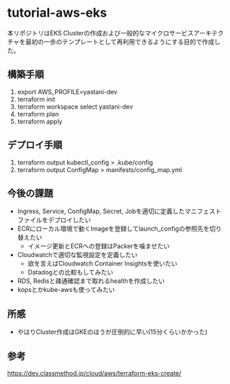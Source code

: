 # tutorial-aws-eks

本リポジトリはEKS Clusterの作成および一般的なマイクロサービスアーキテクチャを最初の一歩のテンプレートとして再利用できるようにする目的で作成した。

## 構築手順

1. export AWS_PROFILE=yastani-dev
1. terraform init
1. terraform workspace select yastani-dev
1. terraform plan
1. terraform apply

## デプロイ手順

1. terraform output kubectl_config > .kube/config
1. terraform output ConfigMap > manifests/config_map.yml

## 今後の課題

- Ingress, Service, ConfigMap, Secret, Jobを適切に定義したマニフェストファイルをデプロイしたい
- ECRにローカル環境で動くImageを登録してlaunch_configの参照先を切り替えたい
  - イメージ更新とECRへの登録はPackerを噛ませたい
- Cloudwatchで適切な監視設定を定義したい
  - 欲を言えばCloudwatch Container Insightsを使いたい
  - Datadogとの比較もしてみたい
- RDS, Redisと疎通確認まで取れるhealthを作成したい
- kopsとかkube-awsも使ってみたい

## 所感

- やはりCluster作成はGKEのほうが圧倒的に早い(15分くらいかかった)

## 参考

https://dev.classmethod.jp/cloud/aws/terraform-eks-create/